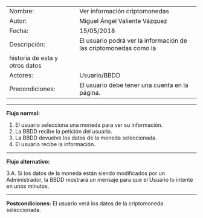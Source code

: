 |||
|--|--|
|Nombre:|Ver información criptomonedas|
|Autor:|Miguel Ángel Valiente Vázquez|
|Fecha:|15/05/2018|
|Descripción: |El usuario podrá ver la información de las criptomonedas como la
historia de esta y otros datos|
|Actores: |Usuario/BBDD|
|Precondiciones: |El usuario debe tener una cuenta en la página.|
---
**Flujo normal:**
1. El usuario selecciona una moneda para ver su información.
2. La BBDD recibe la petición del usuario.
3. La BBDD devuelve los datos de la moneda seleccionada.
4. El usuario recibe la información.
---
**Flujo alternativo:**

3.A. Si los datos de la moneda están siendo modificados por un
Administrador, la BBDD mostrará un mensaje para que el 
Usuario lo intente en unos minutos.


---
**Postcondiciones:**
El usuario verá los datos de la criptomoneda seleccionada.
